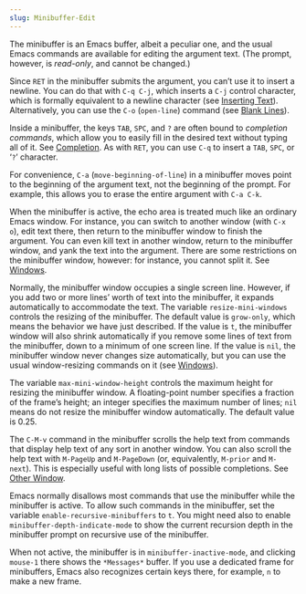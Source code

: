 ```yaml
---
slug: Minibuffer-Edit
---
```


The minibuffer is an Emacs buffer, albeit a peculiar one, and the usual Emacs commands are available for editing the argument text. (The prompt, however, is *read-only*, and cannot be changed.)

Since `RET` in the minibuffer submits the argument, you can’t use it to insert a newline. You can do that with `C-q C-j`, which inserts a `C-j` control character, which is formally equivalent to a newline character (see [Inserting Text](Inserting-Text)). Alternatively, you can use the `C-o` (`open-line`) command (see [Blank Lines](Blank-Lines)).

Inside a minibuffer, the keys `TAB`, `SPC`, and `?` are often bound to *completion commands*, which allow you to easily fill in the desired text without typing all of it. See [Completion](Completion). As with `RET`, you can use `C-q` to insert a `TAB`, `SPC`, or ‘`?`’ character.

For convenience, `C-a` (`move-beginning-of-line`) in a minibuffer moves point to the beginning of the argument text, not the beginning of the prompt. For example, this allows you to erase the entire argument with `C-a C-k`.

When the minibuffer is active, the echo area is treated much like an ordinary Emacs window. For instance, you can switch to another window (with `C-x o`), edit text there, then return to the minibuffer window to finish the argument. You can even kill text in another window, return to the minibuffer window, and yank the text into the argument. There are some restrictions on the minibuffer window, however: for instance, you cannot split it. See [Windows](Windows).

Normally, the minibuffer window occupies a single screen line. However, if you add two or more lines’ worth of text into the minibuffer, it expands automatically to accommodate the text. The variable `resize-mini-windows` controls the resizing of the minibuffer. The default value is `grow-only`, which means the behavior we have just described. If the value is `t`, the minibuffer window will also shrink automatically if you remove some lines of text from the minibuffer, down to a minimum of one screen line. If the value is `nil`, the minibuffer window never changes size automatically, but you can use the usual window-resizing commands on it (see [Windows](Windows)).

The variable `max-mini-window-height` controls the maximum height for resizing the minibuffer window. A floating-point number specifies a fraction of the frame’s height; an integer specifies the maximum number of lines; `nil` means do not resize the minibuffer window automatically. The default value is 0.25.

The `C-M-v` command in the minibuffer scrolls the help text from commands that display help text of any sort in another window. You can also scroll the help text with `M-PageUp` and `M-PageDown` (or, equivalently, `M-prior` and `M-next`). This is especially useful with long lists of possible completions. See [Other Window](Other-Window).

Emacs normally disallows most commands that use the minibuffer while the minibuffer is active. To allow such commands in the minibuffer, set the variable `enable-recursive-minibuffers` to `t`. You might need also to enable `minibuffer-depth-indicate-mode` to show the current recursion depth in the minibuffer prompt on recursive use of the minibuffer.

When not active, the minibuffer is in `minibuffer-inactive-mode`, and clicking `mouse-1` there shows the `*Messages*` buffer. If you use a dedicated frame for minibuffers, Emacs also recognizes certain keys there, for example, `n` to make a new frame.
